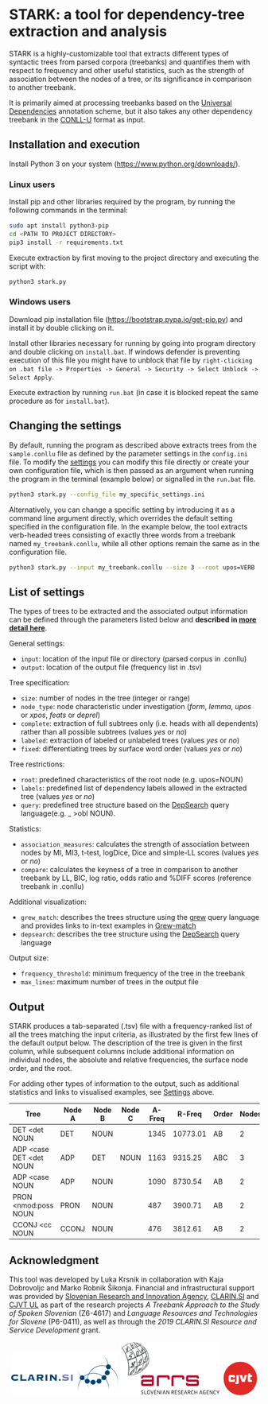 # STARK: a tool for dependency-tree extraction and analysis
STARK is a highly-customizable tool that extracts different types of syntactic trees from parsed corpora (treebanks) and quantifies them with respect to frequency and other useful statistics, such as the strength of association between the nodes of a tree, or its significance in comparison to another treebank.

It is primarily aimed at processing treebanks based on the [Universal Dependencies](https://universaldependencies.org/) annotation scheme, but it also takes any other dependency treebank in the [CONLL-U](https://universaldependencies.org/format.html) format as input. 

## Installation and execution
Install Python 3 on your system (https://www.python.org/downloads/). 

### Linux users
Install pip and other libraries required by the program, by running the following commands in the terminal:
```bash
sudo apt install python3-pip
cd <PATH TO PROJECT DIRECTORY>
pip3 install -r requirements.txt
```

Execute extraction by first moving to the project directory and executing the script with:
```bash
python3 stark.py 
```

### Windows users
Download pip installation file (https://bootstrap.pypa.io/get-pip.py) and install it by double clicking on it.

Install other libraries necessary for running by going into program directory and double clicking on `install.bat`. If windows defender is preventing execution of this file you might have to unblock that file by `right-clicking on .bat file -> Properties -> General -> Security -> Select Unblock -> Select Apply`.

Execute extraction by running `run.bat` (in case it is blocked repeat the same procedure as for `install.bat`).

## Changing the settings
By default, running the program as described above extracts trees from the `sample.conllu` file as defined by the parameter settings in the `config.ini` file. To modify the [settings](#list-of-settings) you can modify this file directly or create your own configuration file, which is then passed as an argument when running the program in the terminal (example below) or signalled in the `run.bat` file. 

```bash
python3 stark.py --config_file my_specific_settings.ini
```
Alternatively, you can change a specific setting by introducing it as a command line argument directly, which overrides the default setting specified in the configuration file. In the example below, the tool extracts verb-headed trees consisting of exactly three words from a treebank named `my_treebank.conllu`, while all other options remain the same as in the configuration file.

```bash
python3 stark.py --input my_treebank.conllu --size 3 --root upos=VERB
```

## List of settings
The types of trees to be extracted and the associated output information can be defined through the parameters listed below and **described in [more detail here](settings.md)**.

General settings:
-	`input`: location of the input file or directory (parsed corpus in .conllu)
-	`output`: location of the output file (frequency list in .tsv)

Tree specification:
-	`size`: number of nodes in the tree (integer or range)
- `node_type`: node characteristic under investigation (*form*, *lemma*, *upos* or *xpos*, *feats* or *deprel*)
-	`complete`: extraction of full subtrees only (i.e. heads with all dependents) rather than all possible subtrees (values *yes* or *no*)
-	`labeled`: extraction of labeled or unlabeled trees (values *yes* or *no*)
-	`fixed`: differentiating trees by surface word order (values *yes* or *no*)

Tree restrictions:
-	`root`: predefined characteristics of the root node (e.g. upos=NOUN)
-	`labels`: predefined list of dependency labels allowed in the extracted tree (values *yes* or *no*)
-	`query`: predefined tree structure based on the [DepSearch](https://orodja.cjvt.si/drevesnik/help/en/) query language(e.g. _ >obl NOUN).

Statistics: 
-	`association_measures`: calculates the strength of association between nodes by MI, MI3, t-test, logDice, Dice and simple-LL scores (values *yes* or *no*)
- `compare`: calculates the keyness of a tree in comparison to another treebank by LL, BIC, log ratio, odds ratio and %DIFF scores (reference treebank in .conllu)

Additional visualization:
- `grew_match`: describes the trees structure using the [grew](https://grew.fr/doc/request/) query language and provides links to in-text examples in [Grew-match](https://universal.grew.fr/)
- `depsearch`: describes the tree structure using the [DepSearch](https://orodja.cjvt.si/drevesnik/help/en/) query language

Output size:
-	`frequency_threshold`: minimum frequency of the tree in the treebank
-	`max_lines`: maximum number of trees in the output file

## Output

STARK produces a tab-separated (.tsv) file with a frequency-ranked list of all the trees matching the input criteria, as illustrated by the first few lines of the default output below. The description of the tree is given in the first column, while subsequent columns include additional information on individual nodes, the absolute and relative frequencies, the surface node order, and the root.

For adding other types of information to the output, such as additional statistics and links to visualised examples, see [Settings](#list-of-settings) above.

|Tree | Node A | Node B | Node C | A-Freq | R-Freq | Order | Nodes | Root |
| --- | --- | --- | --- | --- | --- | --- | --- | --- |
| DET <det NOUN | DET | NOUN |  | 1345 | 10773.01 | AB | 2 | NOUN| 
| ADP <case DET <det NOUN | ADP | DET | NOUN | 1163 | 9315.25 | ABC | 3 | NOUN| 
| ADP <case NOUN | ADP | NOUN |  | 1090 | 8730.54 | AB | 2 | NOUN| 
| PRON <nmod:poss NOUN | PRON | NOUN |  | 487 | 3900.71 | AB | 2 | NOUN| 
| CCONJ <cc NOUN | CCONJ | NOUN |  | 476 | 3812.61 | AB | 2 | NOUN| 



## Acknowledgment
This tool was developed by Luka Krsnik in collaboration with Kaja Dobrovoljc and Marko Robnik Šikonja. Financial and infrastructural support was provided by [Slovenian Research and Innovation Agency](https://www.aris-rs.si/),  [CLARIN.SI](https://www.clarin.si/) and [CJVT UL](https://www.cjvt.si) as part of the research projects _A Treebank Approach to the Study of Spoken Slovenian_ (Z6-4617) and _Language Resources and Technologies for Slovene_ (P6-0411), as well as through the _2019 CLARIN.SI Resource and Service Development_ grant.


<p align="center">
<a href="http://www.clarin.si/info/about/"><img src="https://raw.githubusercontent.com/clarinsi/STARK/master/logos/CLARIN.png" alt="drawing" height="90"/></a>
<a href="https://www.arrs.si/"><img src="https://raw.githubusercontent.com/clarinsi/STARK/master/logos/ARRS.png" alt="drawing" height="110"/></a>
<a href="https://www.cjvt.si/en/"><img src="https://raw.githubusercontent.com/clarinsi/STARK/master/logos/CJVT.png" alt="drawing" height="70"/></a>
</p>

